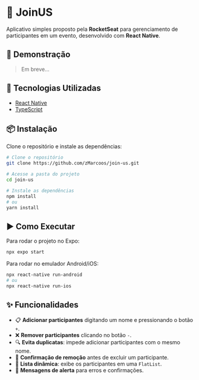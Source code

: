 # 📌 JoinUS

Aplicativo simples proposto pela **RocketSeat** para gerenciamento de participantes em um evento, desenvolvido com **React Native**.

## 📸 Demonstração

> Em breve...

## 🚀 Tecnologias Utilizadas

- [React Native](https://reactnative.dev/)
- [TypeScript](https://www.typescriptlang.org/)

## 📦 Instalação

Clone o repositório e instale as dependências:

```sh
# Clone o repositório
git clone https://github.com/zMarcoos/join-us.git

# Acesse a pasta do projeto
cd join-us

# Instale as dependências
npm install
# ou
yarn install
```

## ▶️ Como Executar

Para rodar o projeto no Expo:

```sh
npx expo start
```

Para rodar no emulador Android/iOS:

```sh
npx react-native run-android
# ou
npx react-native run-ios
```

## ✨ Funcionalidades

- 📋 **Adicionar participantes** digitando um nome e pressionando o botão `+`.
- ❌ **Remover participantes** clicando no botão `-`.
- 🔍 **Evita duplicatas**: impede adicionar participantes com o mesmo nome.
- 🛑 **Confirmação de remoção** antes de excluir um participante.
- 📃 **Lista dinâmica**: exibe os participantes em uma `FlatList`.
- 🚨 **Mensagens de alerta** para erros e confirmações.
